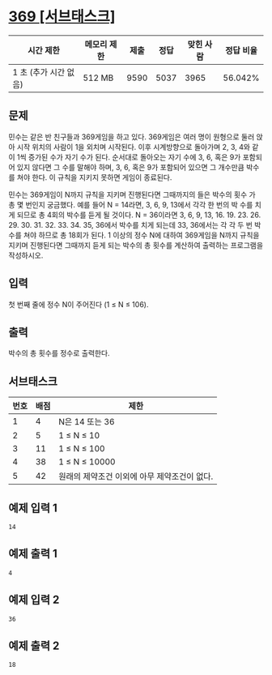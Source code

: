 # [369 [서브태스크]](https://www.acmicpc.net/problem/17614)

| 시간 제한 | 메모리 제한 | 제출 | 정답 | 맞힌 사람 | 정답 비율 |
| --- | --- | --- | --- | --- | --- |
| 1 초 (추가 시간 없음) | 512 MB | 9590 | 5037 | 3965 | 56.042% |

## 문제

민수는 같은 반 친구들과 369게임을 하고 있다. 369게임은 여러 명이 원형으로 둘러 앉아 시작 위치의 사람이 1을 외치며 시작된다. 이후 시계방향으로 돌아가며 2, 3, 4와 같이 1씩 증가된 수가 자기 수가 된다. 순서대로 돌아오는 자기 수에 3, 6, 혹은 9가 포함되어 있지 않다면 그 수를 말해야 하며, 3, 6, 혹은 9가 포함되어 있으면 그 개수만큼 박수를 쳐야 한다. 이 규칙을 지키지 못하면 게임이 종료된다.

민수는 369게임이 N까지 규칙을 지키며 진행된다면 그때까지의 들은 박수의 횟수 가 총 몇 번인지 궁금했다. 예를 들어 N = 14라면, 3, 6, 9, 13에서 각각 한 번의 박 수를 치게 되므로 총 4회의 박수를 듣게 될 것이다. N = 36이라면 3, 6, 9, 13, 16. 19. 23. 26. 29. 30. 31. 32. 33. 34. 35, 36에서 박수를 치게 되는데 33, 36에서는 각 각 두 번 박수를 쳐야 하므로 총 18회가 된다. 1 이상의 정수 N에 대하여 369게임을 N까지 규칙을 지키며 진행된다면 그때까지 듣게 되는 박수의 총 횟수를 계산하여 출력하는 프로그램을 작성하시오.

## 입력

첫 번째 줄에 정수 N이 주어진다 (1 ≤ N ≤ 106).

## 출력

박수의 총 횟수를 정수로 출력한다.

## 서브태스크

| 번호 | 배점 | 제한 |
| --- | --- | --- |
| 1 | 4 | N은 14 또는 36 |
| 2 | 5 | 1 ≤ N ≤ 10 |
| 3 | 11 | 1 ≤ N ≤ 100 |
| 4 | 38 | 1 ≤ N ≤ 10000 |
| 5 | 42 | 원래의 제약조건 이외에 아무 제약조건이 없다. |

## 예제 입력 1

```
14

```

## 예제 출력 1

```
4

```

## 예제 입력 2

```
36

```

## 예제 출력 2

```
18
```

